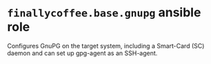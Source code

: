 # `finallycoffee.base.gnupg` ansible role

Configures GnuPG on the target system, including a Smart-Card (SC) daemon
and can set up gpg-agent as an SSH-agent.
